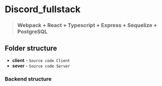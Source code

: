 Discord_fullstack
=================

> ### Webpack + React + Typescript + Express + Sequelize + PostgreSQL 


## Folder structure
* **client** - `Source code Client`
* **sever** - `Source code Server`

### Backend structure



